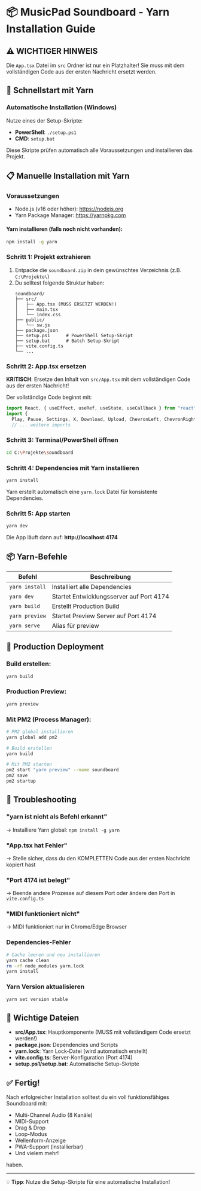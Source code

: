 # 📦 MusicPad Soundboard - Yarn Installation Guide

## ⚠️ WICHTIGER HINWEIS

Die `App.tsx` Datei im `src` Ordner ist nur ein Platzhalter! Sie muss mit dem vollständigen Code aus der ersten Nachricht ersetzt werden.

## 🚀 Schnellstart mit Yarn

### Automatische Installation (Windows)
Nutze eines der Setup-Skripte:
- **PowerShell**: `./setup.ps1`
- **CMD**: `setup.bat`

Diese Skripte prüfen automatisch alle Voraussetzungen und installieren das Projekt.

## 📋 Manuelle Installation mit Yarn

### Voraussetzungen
- Node.js (v16 oder höher): https://nodejs.org
- Yarn Package Manager: https://yarnpkg.com

#### Yarn installieren (falls noch nicht vorhanden):
```bash
npm install -g yarn
```

### Schritt 1: Projekt extrahieren
1. Entpacke die `soundboard.zip` in dein gewünschtes Verzeichnis (z.B. `C:\Projekte\`)
2. Du solltest folgende Struktur haben:
   ```
   soundboard/
   ├── src/
   │   ├── App.tsx (MUSS ERSETZT WERDEN!)
   │   ├── main.tsx
   │   └── index.css
   ├── public/
   │   └── sw.js
   ├── package.json
   ├── setup.ps1      # PowerShell Setup-Skript
   ├── setup.bat      # Batch Setup-Skript
   ├── vite.config.ts
   └── ...
   ```

### Schritt 2: App.tsx ersetzen
**KRITISCH**: Ersetze den Inhalt von `src/App.tsx` mit dem vollständigen Code aus der ersten Nachricht!

Der vollständige Code beginnt mit:
```typescript
import React, { useEffect, useRef, useState, useCallback } from "react"
import {
  Play, Pause, Settings, X, Download, Upload, ChevronLeft, ChevronRight,
  // ... weitere imports
```

### Schritt 3: Terminal/PowerShell öffnen
```bash
cd C:\Projekte\soundboard
```

### Schritt 4: Dependencies mit Yarn installieren
```bash
yarn install
```

Yarn erstellt automatisch eine `yarn.lock` Datei für konsistente Dependencies.

### Schritt 5: App starten
```bash
yarn dev
```

Die App läuft dann auf: **http://localhost:4174**

## 📦 Yarn-Befehle

| Befehl | Beschreibung |
|--------|-------------|
| `yarn install` | Installiert alle Dependencies |
| `yarn dev` | Startet Entwicklungsserver auf Port 4174 |
| `yarn build` | Erstellt Production Build |
| `yarn preview` | Startet Preview Server auf Port 4174 |
| `yarn serve` | Alias für preview |

## 🚀 Production Deployment

### Build erstellen:
```bash
yarn build
```

### Production Preview:
```bash
yarn preview
```

### Mit PM2 (Process Manager):
```bash
# PM2 global installieren
yarn global add pm2

# Build erstellen
yarn build

# Mit PM2 starten
pm2 start "yarn preview" --name soundboard
pm2 save
pm2 startup
```

## 🔧 Troubleshooting

### "yarn ist nicht als Befehl erkannt"
→ Installiere Yarn global: `npm install -g yarn`

### "App.tsx hat Fehler"
→ Stelle sicher, dass du den KOMPLETTEN Code aus der ersten Nachricht kopiert hast

### "Port 4174 ist belegt"
→ Beende andere Prozesse auf diesem Port oder ändere den Port in `vite.config.ts`

### "MIDI funktioniert nicht"
→ MIDI funktioniert nur in Chrome/Edge Browser

### Dependencies-Fehler
```bash
# Cache leeren und neu installieren
yarn cache clean
rm -rf node_modules yarn.lock
yarn install
```

### Yarn Version aktualisieren
```bash
yarn set version stable
```

## 📁 Wichtige Dateien

- **src/App.tsx**: Hauptkomponente (MUSS mit vollständigem Code ersetzt werden!)
- **package.json**: Dependencies und Scripts
- **yarn.lock**: Yarn Lock-Datei (wird automatisch erstellt)
- **vite.config.ts**: Server-Konfiguration (Port 4174)
- **setup.ps1/setup.bat**: Automatische Setup-Skripte

## ✅ Fertig!

Nach erfolgreicher Installation solltest du ein voll funktionsfähiges Soundboard mit:
- Multi-Channel Audio (8 Kanäle)
- MIDI-Support
- Drag & Drop
- Loop-Modus
- Wellenform-Anzeige
- PWA-Support (installierbar)
- Und vielem mehr!

haben.

---

💡 **Tipp**: Nutze die Setup-Skripte für eine automatische Installation!
